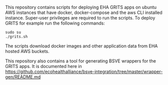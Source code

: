 This repository contains scripts for deploying EHA GRITS apps on ubuntu AWS instances
that have docker, docker-compose and the aws CLI installed instance.
Super-user privileges are required to run the scripts. To deploy GRITS for example
run the following commands:
```
sudo su
./grits.sh
```

The scripts download docker images and other application data from EHA hosted AWS buckets.

This repository also contains a tool for generating BSVE wrappers for the GRITS apps.
It is documented here in https://github.com/ecohealthalliance/bsve-integration/tree/master/wrapper-gen/README.md
